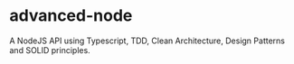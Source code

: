# advanced-node
A NodeJS API using Typescript, TDD, Clean Architecture, Design Patterns and SOLID principles.

